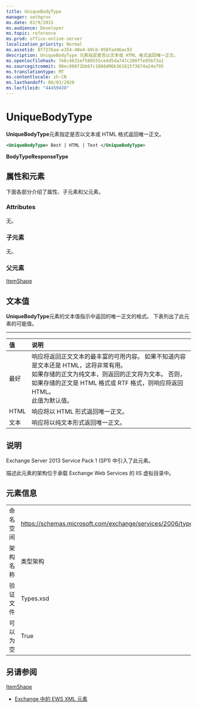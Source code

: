 ```yaml
---
title: UniqueBodyType
manager: sethgros
ms.date: 03/9/2015
ms.audience: Developer
ms.topic: reference
ms.prod: office-online-server
localization_priority: Normal
ms.assetid: 8f7276aa-e354-40e4-b9cb-950fad46ac93
description: UniqueBodyType 元素指定是否以文本或 HTML 格式返回唯一正文。
ms.openlocfilehash: 7e6c4631ef589555ce4d5da747c200ffe956f3a1
ms.sourcegitcommit: 88ec988f2bb67c1866d06b361615f3674a24e795
ms.translationtype: MT
ms.contentlocale: zh-CN
ms.lasthandoff: 06/03/2020
ms.locfileid: "44459438"
---
```

# <a name="uniquebodytype"></a>UniqueBodyType

**UniqueBodyType**元素指定是否以文本或 HTML 格式返回唯一正文。 
  
```XML
<UniqueBodyType> Best | HTML | Text </UniqueBodyType>
```

 **BodyTypeResponseType**
## <a name="attributes-and-elements"></a>属性和元素

下面各部分介绍了属性、子元素和父元素。
  
### <a name="attributes"></a>Attributes

无。
  
### <a name="child-elements"></a>子元素

无。
  
### <a name="parent-elements"></a>父元素

[ItemShape](itemshape.md)
  
## <a name="text-value"></a>文本值

**UniqueBodyType**元素的文本值指示中返回的唯一正文的格式。 下表列出了此元素的可能值。 
  
****

|**值**|**说明**|
|:-----|:-----|
|最好  <br/> |响应将返回正文文本的最丰富的可用内容。 如果不知道内容是文本还是 HTML，这将非常有用。  <br/> 如果存储的正文为纯文本，则返回的正文将为文本。 否则，如果存储的正文是 HTML 格式或 RTF 格式，则响应将返回 HTML。  <br/> 此值为默认值。  <br/> |
|HTML  <br/> |响应将以 HTML 形式返回唯一正文。  <br/> |
|文本  <br/> |响应将以纯文本形式返回唯一正文。  <br/> |
   
## <a name="remarks"></a>说明

Exchange Server 2013 Service Pack 1 (SP1) 中引入了此元素。
  
描述此元素的架构位于承载 Exchange Web Services 的 IIS 虚拟目录中。
  
## <a name="element-information"></a>元素信息

|||
|:-----|:-----|
|命名空间  <br/> |https://schemas.microsoft.com/exchange/services/2006/types  <br/> |
|架构名称  <br/> |类型架构  <br/> |
|验证文件  <br/> |Types.xsd  <br/> |
|可以为空  <br/> |True  <br/> |
   
## <a name="see-also"></a>另请参阅



[ItemShape](itemshape.md)


- [Exchange 中的 EWS XML 元素](ews-xml-elements-in-exchange.md)

